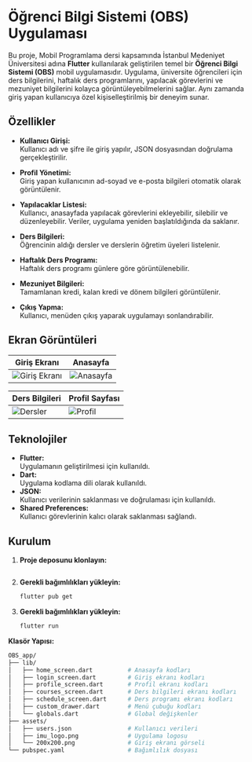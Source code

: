# Öğrenci Bilgi Sistemi (OBS) Uygulaması

Bu proje, Mobil Programlama dersi kapsamında İstanbul Medeniyet Üniversitesi adına **Flutter** kullanılarak geliştirilen temel bir **Öğrenci Bilgi Sistemi (OBS)** mobil uygulamasıdır. Uygulama, üniversite öğrencileri için ders bilgilerini, haftalık ders programlarını, yapılacak görevlerini ve mezuniyet bilgilerini kolayca görüntüleyebilmelerini sağlar. Aynı zamanda giriş yapan kullanıcıya özel kişiselleştirilmiş bir deneyim sunar.

## Özellikler

- **Kullanıcı Girişi:**  
  Kullanıcı adı ve şifre ile giriş yapılır, JSON dosyasından doğrulama gerçekleştirilir.
  
- **Profil Yönetimi:**  
  Giriş yapan kullanıcının ad-soyad ve e-posta bilgileri otomatik olarak görüntülenir.
  
- **Yapılacaklar Listesi:**  
  Kullanıcı, anasayfada yapılacak görevlerini ekleyebilir, silebilir ve düzenleyebilir. Veriler, uygulama yeniden başlatıldığında da saklanır.
  
- **Ders Bilgileri:**  
  Öğrencinin aldığı dersler ve derslerin öğretim üyeleri listelenir.
  
- **Haftalık Ders Programı:**  
  Haftalık ders programı günlere göre görüntülenebilir.
  
- **Mezuniyet Bilgileri:**  
  Tamamlanan kredi, kalan kredi ve dönem bilgileri görüntülenir.
  
- **Çıkış Yapma:**  
  Kullanıcı, menüden çıkış yaparak uygulamayı sonlandırabilir.

## Ekran Görüntüleri

| **Giriş Ekranı**                     | **Anasayfa**                       |
|--------------------------------------|-----------------------------------|
| ![Giriş Ekranı](assets/giriş.jpg)    | ![Anasayfa](assets/home.png)      |

| **Ders Bilgileri**                   | **Profil Sayfası**                 |
|--------------------------------------|-----------------------------------|
| ![Dersler](assets/courses.png)       | ![Profil](assets/profile.png)     |

## Teknolojiler

- **Flutter:**  
  Uygulamanın geliştirilmesi için kullanıldı.
- **Dart:**  
  Uygulama kodlama dili olarak kullanıldı.
- **JSON:**  
  Kullanıcı verilerinin saklanması ve doğrulaması için kullanıldı.
- **Shared Preferences:**  
  Kullanıcı görevlerinin kalıcı olarak saklanması sağlandı.

## Kurulum

1. **Proje deposunu klonlayın:**

   ```bash


2. **Gerekli bağımlılıkları yükleyin:**
   ```bash
   flutter pub get

3. **Gerekli bağımlılıkları yükleyin:**
   ```bash
   flutter run
**Klasör Yapısı:**
   ```bash
OBS_app/
├── lib/
│   ├── home_screen.dart          # Anasayfa kodları
│   ├── login_screen.dart         # Giriş ekranı kodları
│   ├── profile_screen.dart       # Profil ekranı kodları
│   ├── courses_screen.dart       # Ders bilgileri ekranı kodları
│   ├── schedule_screen.dart      # Ders programı ekranı kodları
│   ├── custom_drawer.dart        # Menü çubuğu kodları
│   └── globals.dart              # Global değişkenler
├── assets/
│   ├── users.json                # Kullanıcı verileri
│   ├── imu_logo.png              # Uygulama logosu
│   └── 200x200.png               # Giriş ekranı görseli
└── pubspec.yaml                  # Bağımlılık dosyası
